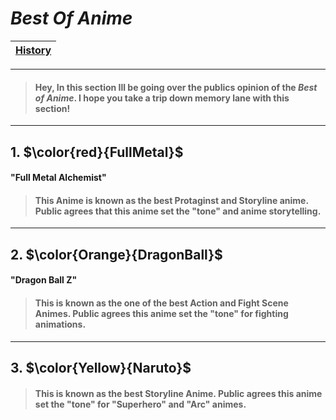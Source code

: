 # *Best Of Anime*
| [History](HistoryMain.md) | 
|------------|
---
>#### Hey, In this section Ill be going over the publics opinion of the *Best of Anime*. I hope you take a trip down memory lane with this section!
---
## 1. $\color{red}{FullMetal}$
#### "Full Metal Alchemist"

>#### This Anime is known as the best Protaginst and Storyline anime. Public agrees that this anime set the "tone" and anime storytelling.

---
## 2. $\color{Orange}{DragonBall}$
#### "Dragon Ball Z"

>#### This is known as the one of the best Action and Fight Scene Animes. Public agrees this anime set the "tone" for fighting animations.

---
## 3. $\color{Yellow}{Naruto}$

>#### This is known as the best Storyline Anime. Public agrees this anime set the "tone" for "Superhero" and "Arc" animes.

